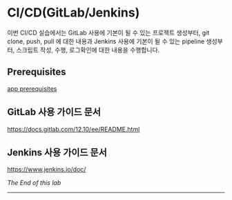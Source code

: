 

# CI/CD(GitLab/Jenkins)
이번 CI/CD 실습에서는 GitLab 사용에 기본이 될 수 있는 프로젝트 생성부터, git clone, push, pull 에 대한 내용과 Jenkins 사용에 기본이 될 수 있는 pipeline 생성부터, 스크립트 작성, 수행, 로그확인에 대한 내용을 수행합니다.

## Prerequisites
[app prerequisites](lab-prerequisites-app.md)


## GitLab 사용 가이드 문서
https://docs.gitlab.com/12.10/ee/README.html

## Jenkins 사용 가이드 문서
https://www.jenkins.io/doc/


*The End of this lab*

---
